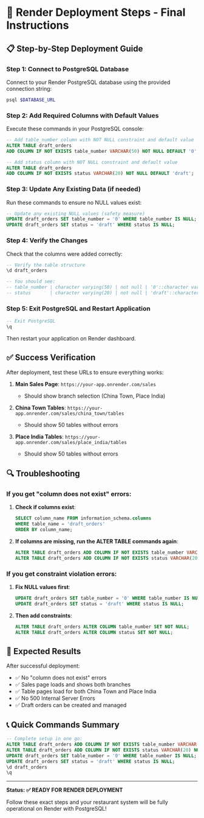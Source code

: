 # 🚀 Render Deployment Steps - Final Instructions

## 📋 Step-by-Step Deployment Guide

### Step 1: Connect to PostgreSQL Database

Connect to your Render PostgreSQL database using the provided connection string:

```bash
psql $DATABASE_URL
```

### Step 2: Add Required Columns with Default Values

Execute these commands in your PostgreSQL console:

```sql
-- Add table_number column with NOT NULL constraint and default value
ALTER TABLE draft_orders
ADD COLUMN IF NOT EXISTS table_number VARCHAR(50) NOT NULL DEFAULT '0';

-- Add status column with NOT NULL constraint and default value
ALTER TABLE draft_orders
ADD COLUMN IF NOT EXISTS status VARCHAR(20) NOT NULL DEFAULT 'draft';
```

### Step 3: Update Any Existing Data (if needed)

Run these commands to ensure no NULL values exist:

```sql
-- Update any existing NULL values (safety measure)
UPDATE draft_orders SET table_number = '0' WHERE table_number IS NULL;
UPDATE draft_orders SET status = 'draft' WHERE status IS NULL;
```

### Step 4: Verify the Changes

Check that the columns were added correctly:

```sql
-- Verify the table structure
\d draft_orders

-- You should see:
-- table_number | character varying(50) | not null | '0'::character varying
-- status       | character varying(20) | not null | 'draft'::character varying
```

### Step 5: Exit PostgreSQL and Restart Application

```sql
-- Exit PostgreSQL
\q
```

Then restart your application on Render dashboard.

## ✅ Success Verification

After deployment, test these URLs to ensure everything works:

1. **Main Sales Page**: `https://your-app.onrender.com/sales`
   - Should show branch selection (China Town, Place India)

2. **China Town Tables**: `https://your-app.onrender.com/sales/china_town/tables`
   - Should show 50 tables without errors

3. **Place India Tables**: `https://your-app.onrender.com/sales/place_india/tables`
   - Should show 50 tables without errors

## 🔍 Troubleshooting

### If you get "column does not exist" errors:

1. **Check if columns exist**:
   ```sql
   SELECT column_name FROM information_schema.columns 
   WHERE table_name = 'draft_orders' 
   ORDER BY column_name;
   ```

2. **If columns are missing, run the ALTER TABLE commands again**:
   ```sql
   ALTER TABLE draft_orders ADD COLUMN IF NOT EXISTS table_number VARCHAR(50) NOT NULL DEFAULT '0';
   ALTER TABLE draft_orders ADD COLUMN IF NOT EXISTS status VARCHAR(20) NOT NULL DEFAULT 'draft';
   ```

### If you get constraint violation errors:

1. **Fix NULL values first**:
   ```sql
   UPDATE draft_orders SET table_number = '0' WHERE table_number IS NULL;
   UPDATE draft_orders SET status = 'draft' WHERE status IS NULL;
   ```

2. **Then add constraints**:
   ```sql
   ALTER TABLE draft_orders ALTER COLUMN table_number SET NOT NULL;
   ALTER TABLE draft_orders ALTER COLUMN status SET NOT NULL;
   ```

## 🎯 Expected Results

After successful deployment:

- ✅ No "column does not exist" errors
- ✅ Sales page loads and shows both branches
- ✅ Table pages load for both China Town and Place India
- ✅ No 500 Internal Server Errors
- ✅ Draft orders can be created and managed

## 📞 Quick Commands Summary

```sql
-- Complete setup in one go:
ALTER TABLE draft_orders ADD COLUMN IF NOT EXISTS table_number VARCHAR(50) NOT NULL DEFAULT '0';
ALTER TABLE draft_orders ADD COLUMN IF NOT EXISTS status VARCHAR(20) NOT NULL DEFAULT 'draft';
UPDATE draft_orders SET table_number = '0' WHERE table_number IS NULL;
UPDATE draft_orders SET status = 'draft' WHERE status IS NULL;
\d draft_orders
\q
```

---

**Status: ✅ READY FOR RENDER DEPLOYMENT**

Follow these exact steps and your restaurant system will be fully operational on Render with PostgreSQL!
